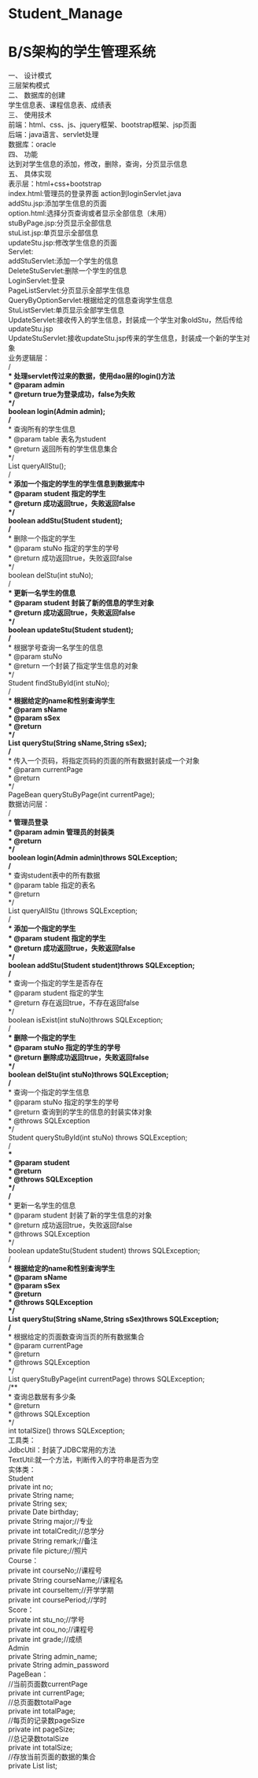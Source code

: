 # Student_Manage
# B/S架构的学生管理系统
一、	设计模式<br>
三层架构模式<br>
二、	数据库的创建<br>
学生信息表、课程信息表、成绩表<br>
三、	使用技术<br>
前端：html、css、js、jquery框架、bootstrap框架、jsp页面<br>
后端：java语言、servlet处理<br>
数据库：oracle<br>
四、	功能<br>
达到对学生信息的添加，修改，删除，查询，分页显示信息<br>
五、	具体实现<br>
表示层：html+css+bootstrap<br>
index.html:管理员的登录界面 action到loginServlet.java<br>
		addStu.jsp:添加学生信息的页面<br>
		option.html:选择分页查询或者显示全部信息（未用）<br>
		stuByPage.jsp:分页显示全部信息<br>
		stuList.jsp:单页显示全部信息<br>
		updateStu.jsp:修改学生信息的页面<br>
		Servlet:<br>
addStuServlet:添加一个学生的信息<br>
DeleteStuServlet:删除一个学生的信息<br>
LoginServlet:登录<br>
PageListServlet:分页显示全部学生信息<br>
QueryByOptionServlet:根据给定的信息查询学生信息<br>
StuListServlet:单页显示全部学生信息<br>
UpdateServlet:接收传入的学生信息，封装成一个学生对象oldStu，然后传给updateStu.jsp<br>
UpdateStuServlet:接收updateStu.jsp传来的学生信息，封装成一个新的学生对象<br>
业务逻辑层：<br>
		/**<br>
	 * 处理servlet传过来的数据，使用dao层的login()方法<br>
	 * @param admin<br>
	 * @return true为登录成功，false为失败<br>
	 */<br>
	boolean login(Admin admin);<br>
	/**<br>
	 * 查询所有的学生信息<br>
	 * @param table 表名为student<br>
	 * @return 返回所有的学生信息集合<br>
	 */<br>
	List<Student> queryAllStu();<br>
	/**<br>
	 * 添加一个指定的学生的学生信息到数据库中<br>
	 * @param student 指定的学生<br>
	 * @return 成功返回true，失败返回false<br>
	 */<br>
	boolean addStu(Student student);<br>
	/**<br>
	 * 删除一个指定的学生<br>
	 * @param stuNo 指定的学生的学号<br>
	 * @return 成功返回true，失败返回false<br>
	 */<br>
	boolean delStu(int stuNo);<br>
	/**<br>
	 * 更新一名学生的信息<br>
	 * @param student 封装了新的信息的学生对象<br>
	 * @return 成功返回true，失败返回false<br>
	 */<br>
	boolean updateStu(Student student);<br>
	/**<br>
	 * 根据学号查询一名学生的信息<br>
	 * @param stuNo<br>
	 * @return 一个封装了指定学生信息的对象<br>
	 */<br>
	 Student findStuById(int stuNo);<br>
		/**<br>
		 * 根据给定的name和性别查询学生<br>
		 * @param sName<br>
		 * @param sSex<br>
		 * @return <br>
		 */<br>
	List<Student> queryStu(String sName,String sSex);<br>
	/**<br>
	 * 传入一个页码，将指定页码的页面的所有数据封装成一个对象<br>
	 * @param currentPage<br>
	 * @return<br>
	 */<br>
	PageBean<Student> queryStuByPage(int currentPage);<br>
数据访问层：<br>
	/**<br>
	 * 管理员登录<br>
	 * @param admin 管理员的封装类<br>
	 * @return <br>
	 */<br>
	boolean login(Admin admin)throws SQLException;<br>
	/**<br>
	 * 查询student表中的所有数据<br>
	 * @param table 指定的表名<br>
	 * @return <br>
	 */<br>
	List<Student> queryAllStu ()throws SQLException;<br>
	/**<br>
	 * 添加一个指定的学生<br>
	 * @param student 指定的学生<br>
	 * @return 成功返回true，失败返回false<br>
	 */<br>
	boolean addStu(Student student)throws SQLException;<br>
	/**<br>
	 * 查询一个指定的学生是否存在<br>
	 * @param student 指定的学生<br>
	 * @return 存在返回true，不存在返回false<br>
	 */<br>
	boolean isExist(int stuNo)throws SQLException;<br>
	/**<br>
	 * 删除一个指定的学生<br>
	 * @param stuNo 指定的学生的学号<br>
	 * @return 删除成功返回true，失败返回false<br>
	 */<br>
	boolean delStu(int stuNo)throws SQLException;<br>
	/**<br>
	 * 查询一个指定的学生信息<br>
	 * @param stuNo 指定的学生的学号<br>
	 * @return 查询到的学生的信息的封装实体对象<br>
	 * @throws SQLException<br>
	 */<br>
	Student queryStuById(int stuNo) throws SQLException;<br>
	/**<br>
	 * <br>
	 * @param student <br>
	 * @return <br>
	 * @throws SQLException<br>
	 */<br>
	/**<br>
	 * 更新一名学生的信息<br>
	 * @param student 封装了新的学生信息的对象<br>
	 * @return 成功返回true，失败返回false<br>
	 * @throws SQLException<br>
	 */<br>
	boolean updateStu(Student student) throws SQLException;<br>
	/**<br>
	 * 根据给定的name和性别查询学生<br>
	 * @param sName<br>
	 * @param sSex<br>
	 * @return <br>
	 * @throws SQLException<br>
	 */<br>
	List<Student> queryStu(String sName,String sSex)throws SQLException;<br>
	/**<br>
	 * 根据给定的页面数查询当页的所有数据集合<br>
	 * @param currentPage<br>
	 * @return<br>
	 * @throws SQLException<br>
	 */<br>
	List<Student> queryStuByPage(int currentPage) throws SQLException;<br>
	/**<br>
	 * 查询总数居有多少条<br>
	 * @return<br>
	 * @throws SQLException<br>
	 */<br>
	int totalSize() throws SQLException;<br>
工具类：<br>
JdbcUtil：封装了JDBC常用的方法<br>
TextUtil:就一个方法，判断传入的字符串是否为空<br>
实体类：<br>
Student<br>
private int no;<br>
private String name;<br>
private String sex;<br>
private Date birthday;<br>
private String major;//专业<br>
private int totalCredit;//总学分<br>
private String remark;//备注<br>
private file picture;//照片<br>
	Course：<br>
	private int courseNo;//课程号<br>
	private String courseName;//课程名<br>
	private int courseItem;//开学学期<br>
	private int coursePeriod;//学时<br>
	Score：<br>
		private int stu_no;//学号<br>
	private int cou_no;//课程号<br>
	private int grade;//成绩<br>
Admin<br>
private String admin_name;<br>
		private String admin_password<br>
PageBean：<br>
	//当前页面数currentPage<br>
	private int currentPage;<br>
	//总页面数totalPage<br>
	private int totalPage;<br>
	//每页的记录数pageSize<br>
	private int pageSize;<br>
	//总记录数totalSize<br>
	private int totalSize;<br>
	//存放当前页面的数据的集合<br>
	private List<T> list;<br><br>

